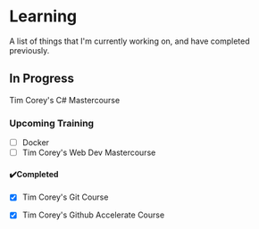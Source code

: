 # Learning
A list of things that I'm currently working on, and have completed previously.


## In Progress
Tim Corey's C# Mastercourse

### Upcoming Training
- [ ] Docker
- [ ] Tim Corey's Web Dev Mastercourse

#### ✔️Completed

- [x] Tim Corey's Git Course
- [x] Tim Corey's Github Accelerate Course


